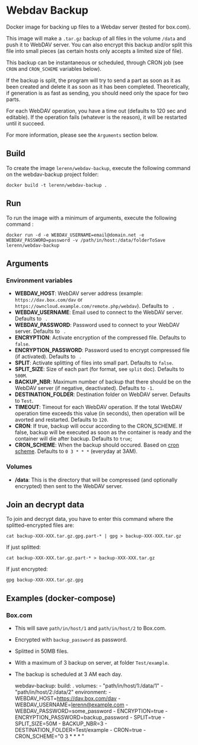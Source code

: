 # Webdav Backup

Docker image for backing up files to a Webdav server (tested for box.com).

This image will make a `.tar.gz` backup of all files in the volume `/data` and push it to WebDAV server.
You can also encrypt this backup and/or split this file into small pieces (as certain hosts only accepts a limited size of file).

This backup can be instantaneous or scheduled, through CRON job (see `CRON` and `CRON_SCHEME` variables below).

If the backup is split, the program will try to send a part as soon as it as been created and delete it as soon as it has been completed.
Theoretically, if generation is as fast as sending, you should need only the space for two parts.

For each WebDAV operation, you have a time out (defaults to 120 sec and editable).
If the operation fails (whatever is the reason), it will be restarted until it succeed.

For more information, please see the `Arguments` section below.

## Build

To create the image `lerenn/webdav-backup`, execute the following command on the webdav-backup project folder:

    docker build -t lerenn/webdav-backup .

## Run

To run the image with a minimum of arguments, execute the following command :

    docker run -d -e WEBDAV_USERNAME=email@domain.net -e WEBDAV_PASSWORD=password -v /path/in/host:/data/folderToSave lerenn/webdav-backup

## Arguments

### Environment variables

* **WEBDAV_HOST**: WebDAV server address (example: `https://dav.box.com/dav` or
  `https://owncloud.example.com/remote.php/webdav`). Defaults to ` `.
* **WEBDAV_USERNAME**: Email used to connect to the WebDAV server. Defaults to ` `.
* **WEBDAV_PASSWORD**: Password used to connect to your WebDAV server. Defaults to ` `.
* **ENCRYPTION**: Activate encryption of the compressed file. Defaults to `false`.
* **ENCRYPTION_PASSWORD**: Password used to encrypt compressed file (if activated). Defaults to ` `.
* **SPLIT**: Activate splitting of files into small part. Defaults to `false`.
* **SPLIT_SIZE**: Size of each part (for format, see `split` doc). Defaults to `500M`.
* **BACKUP_NBR**: Maximum number of backup that there should be on the WebDAV server
  (if negative, deactivated). Defaults to `-1`.
* **DESTINATION_FOLDER**: Destination folder on WebDAV server. Defaults to `Test`.
* **TIMEOUT**: Timeout for each WebDAV operation. If the total WebDAV operation
  time exceeds this value (in seconds), then operation will be avorted and restarted.
  Defaults to `120`.
* **CRON**: If true, backup will occur according to the CRON_SCHEME. If false,
  backup will be executed as soon as the container is ready and the container will die after backup. Defaults to `true`;
* **CRON_SCHEME**: When the backup should occured. Based on [cron scheme](https://en.wikipedia.org/wiki/Cron). Defaults to `0 3 * * *` (everyday at 3AM).

### Volumes

* **/data**: This is the directory that will be compressed (and optionally encrypted) then sent to the WebDAV server.

## Join an decrypt data

To join and decrypt data, you have to enter this command where the splitted-encrypted files are:

    cat backup-XXX-XXX.tar.gz.gpg.part-* | gpg > backup-XXX-XXX.tar.gz

If just splitted:

    cat backup-XXX-XXX.tar.gz.part-* > backup-XXX-XXX.tar.gz

If just encrypted:

    gpg backup-XXX-XXX.tar.gz.gpg


## Examples (docker-compose)

### Box.com

* This will save `path/in/host/1` and `path/in/host/2` to Box.com.
* Encrypted with `backup_password` as password.
* Splitted in 50MB files.
* With a maximum of 3 backup on server, at folder `Test/example`.
* The backup is scheduled at 3 AM each day.


    webdav-backup:
      build: .
      volumes:
        - "path/in/host/1:/data/1"
        - "path/in/host/2:/data/2"
      environment:
        - WEBDAV_HOST=https://dav.box.com/dav
        - WEBDAV_USERNAME=lerenn@example.com
        - WEBDAV_PASSWORD=some_password
        - ENCRYPTION=true
        - ENCRYPTION_PASSWORD=backup_password
        - SPLIT=true
        - SPLIT_SIZE=50M
        - BACKUP_NBR=3
        - DESTINATION_FOLDER=Test/example
        - CRON=true
        - CRON_SCHEME="0 3 * * * "
